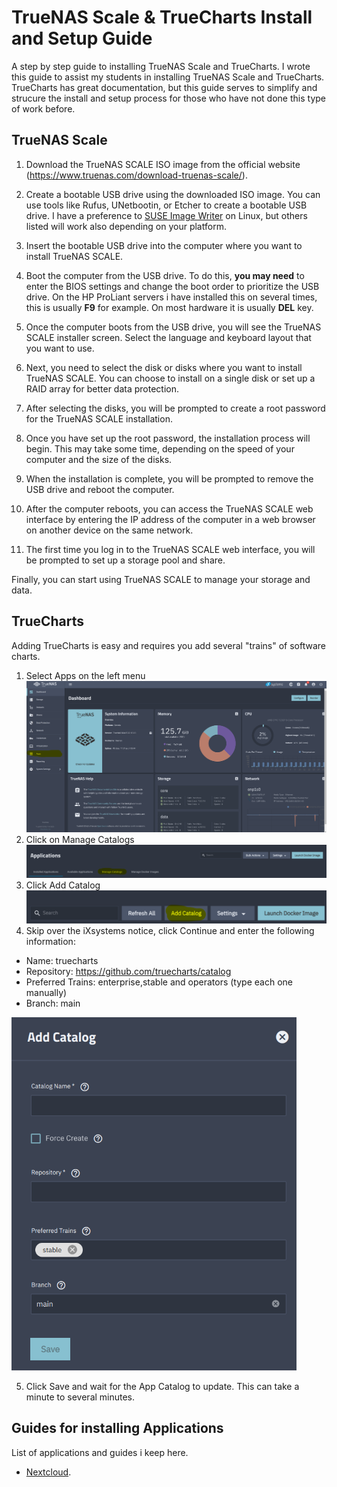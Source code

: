 # TrueNAS Scale & TrueCharts Install and Setup Guide
A step by step guide to installing TrueNAS Scale and TrueCharts. I wrote this guide to assist my students in installing TrueNAS Scale and TrueCharts. TrueCharts has great documentation, but this guide serves to simplify and strucure the install and setup process for those who have not done this type of work before.

## TrueNAS Scale

1. Download the TrueNAS SCALE ISO image from the official website (https://www.truenas.com/download-truenas-scale/).

2. Create a bootable USB drive using the downloaded ISO image. You can use tools like Rufus, UNetbootin, or Etcher to create a bootable USB drive.
   I have a preference to [SUSE Image Writer](https://software.opensuse.org/package/imagewriter) on Linux, but others listed will work also depending on your platform.

4. Insert the bootable USB drive into the computer where you want to install TrueNAS SCALE.

5. Boot the computer from the USB drive. To do this, **you may need** to enter the BIOS settings and change the boot order to prioritize the USB drive. On the HP ProLiant servers i have installed this on several times, this is usually **F9** for example. On most hardware it is usually **DEL** key.

6. Once the computer boots from the USB drive, you will see the TrueNAS SCALE installer screen. Select the language and keyboard layout that you want to use.

7. Next, you need to select the disk or disks where you want to install TrueNAS SCALE. You can choose to install on a single disk or set up a RAID array for better data protection.

8. After selecting the disks, you will be prompted to create a root password for the TrueNAS SCALE installation.

9. Once you have set up the root password, the installation process will begin. This may take some time, depending on the speed of your computer and the size of the disks.

10. When the installation is complete, you will be prompted to remove the USB drive and reboot the computer.

11. After the computer reboots, you can access the TrueNAS SCALE web interface by entering the IP address of the computer in a web browser on another device on the same network.

12. The first time you log in to the TrueNAS SCALE web interface, you will be prompted to set up a storage pool and share.

Finally, you can start using TrueNAS SCALE to manage your storage and data.

## TrueCharts

Adding TrueCharts is easy and requires you add several "trains" of software charts.

1. Select Apps on the left menu
![Screenshot of TrueNAS Scale Menu with Apps marked.](truenas_1.png)
2. Click on Manage Catalogs
![Screenshot of TrueNAS Scale Menu with Apps marked.](truenas_2.png)
3. Click Add Catalog
![Screenshot of TrueNAS Scale Menu with Apps marked.](truenas_3.png)
4. Skip over the iXsystems notice, click Continue and enter the following information: 
  - Name: truecharts 
  - Repository: https://github.com/truecharts/catalog 
  - Preferred Trains: enterprise,stable and operators (type each one manually) 
  - Branch: main

![Screenshot of TrueNAS Scale Menu with Apps marked.](truenas_4.png)

5. Click Save and wait for the App Catalog to update. This can take a minute to several minutes.

## Guides for installing Applications

List of applications and guides i keep here.

- [Nextcloud](ruecharts.org/charts/stable/nextcloud/](https://truecharts.org/charts/stable/nextcloud/)https://truecharts.org/charts/stable/nextcloud/).

